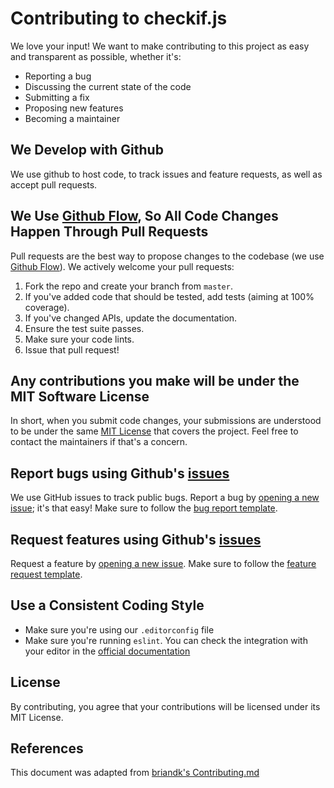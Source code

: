 # Contributing to checkif.js

We love your input! We want to make contributing to this project as easy and transparent as possible, whether it's:

- Reporting a bug
- Discussing the current state of the code
- Submitting a fix
- Proposing new features
- Becoming a maintainer

## We Develop with Github

We use github to host code, to track issues and feature requests, as well as accept pull requests.

## We Use [Github Flow](https://guides.github.com/introduction/flow/index.html), So All Code Changes Happen Through Pull Requests

Pull requests are the best way to propose changes to the codebase (we use [Github Flow](https://guides.github.com/introduction/flow/index.html)). We actively welcome your pull requests:

1. Fork the repo and create your branch from `master`.
2. If you've added code that should be tested, add tests (aiming at 100% coverage).
3. If you've changed APIs, update the documentation.
4. Ensure the test suite passes.
5. Make sure your code lints.
6. Issue that pull request!

## Any contributions you make will be under the MIT Software License

In short, when you submit code changes, your submissions are understood to be under the same [MIT License](http://choosealicense.com/licenses/mit/) that covers the project. Feel free to contact the maintainers if that's a concern.

## Report bugs using Github's [issues](https://github.com/joeltankam/checkif.js/issues)

We use GitHub issues to track public bugs. Report a bug by [opening a new issue](https://github.com/joeltankam/checkif.js/issues); it's that easy! Make sure to follow the [bug report template](https://github.com/joeltankam/checkif.js/blob/master/.github/ISSUE_TEMPLATE/bug_report.md).

## Request features using Github's [issues](https://github.com/joeltankam/checkif.js/issues)

Request a feature by [opening a new issue](https://github.com/joeltankam/checkif.js/issues). Make sure to follow the [feature request template](https://github.com/joeltankam/checkif.js/blob/master/.github/ISSUE_TEMPLATE/feature_request.md).

## Use a Consistent Coding Style

- Make sure you're using our `.editorconfig` file
- Make sure you're running `eslint`. You can check the integration with your editor in the [official documentation](https://eslint.org/docs/user-guide/integrations)

## License

By contributing, you agree that your contributions will be licensed under its MIT License.

## References

This document was adapted from [briandk's Contributing.md](https://gist.github.com/briandk/3d2e8b3ec8daf5a27a62)
